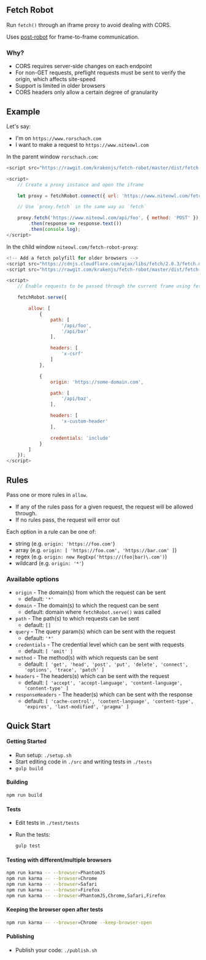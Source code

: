 Fetch Robot
-----------

Run `fetch()` through an iframe proxy to avoid dealing with CORS.

Uses [post-robot](https://github.com/krakenjs/post-robot) for frame-to-frame communication.

### Why?

- CORS requires server-side changes on each endpoint
- For non-GET requests, preflight requests must be sent to verify the origin, which affects site-speed
- Support is limited in older browsers
- CORS headers only allow a certain degree of granularity

Example
-------

Let's say:

- I'm on `https://www.rorschach.com`
- I want to make a request to `https://www.niteowl.com`

In the parent window `rorschach.com`:

```javascript
<script src="https://rawgit.com/krakenjs/fetch-robot/master/dist/fetch-robot.min.js"></script>

<script>
    // Create a proxy instance and open the iframe

    let proxy = fetchRobot.connect({ url: 'https://www.niteowl.com/fetch-robot-proxy' });

    // Use `proxy.fetch` in the same way as `fetch`

    proxy.fetch('https://www.niteowl.com/api/foo', { method: 'POST' })
        .then(response => response.text())
        .then(console.log);
</script>
```

In the child window `niteowl.com/fetch-robot-proxy`:

```javascript
<!-- Add a fetch polyfill for older browsers -->
<script src="https://cdnjs.cloudflare.com/ajax/libs/fetch/2.0.3/fetch.min.js"></script>
<script src="https://rawgit.com/krakenjs/fetch-robot/master/dist/fetch-robot.min.js"></script>

<script>
    // Enable requests to be passed through the current frame using fetchRobot

    fetchRobot.serve({

        allow: [
            {
                path: [
                    '/api/foo',
                    '/api/bar'
                ],

                headers: [
                    'x-csrf'
                ]
            },

            {
                origin: 'https://some-domain.com',

                path: [
                    '/api/baz',
                ],

                headers: [
                    'x-custom-header'
                ],

                credentials: 'include'
            }
        ]
    });
</script>
```

Rules
-----

Pass one or more rules in `allow`.

- If any of the rules pass for a given request, the request will be allowed through.
- If no rules pass, the request will error out

Each option in a rule can be one of:

- string (e.g. `origin: 'https://foo.com'`)
- array (e.g. `origin: [ 'https://foo.com', 'https://bar.com' ]`)
- regex (e.g. `origin: new RegExp('https://(foo|bar)\.com')`)
- wildcard (e.g. `origin: '*'`)

### Available options

- `origin` - The domain(s) from which the request can be sent
  - default: `'*'`
- `domain` - The domain(s) to which the request can be sent
  - default: domain where `fetchRobot.serve()` was called
- `path` - The path(s) to which requests can be sent
  - default: `[]`
- `query` - The query param(s) which can be sent with the request
  - default: `'*'`
- `credentials` - The credential level which can be sent with requests
  - default: `[ 'omit' ]`
- `method` - The method(s) with which requests can be sent
  - default: `[ 'get', 'head', 'post', 'put', 'delete', 'connect', 'options', 'trace', 'patch' ]`
- `headers` - The headers(s) which can be sent with the request
  - default: `[ 'accept', 'accept-language', 'content-language', 'content-type' ]`
- `responseHeaders` - The header(s) which can be sent with the response
  - default: `[ 'cache-control', 'content-language', 'content-type', 'expires', 'last-modified', 'pragma' ]`

Quick Start
-----------

#### Getting Started

- Run setup: `./setup.sh`
- Start editing code in `./src` and writing tests in `./tests`
- `gulp build`

#### Building

```bash
npm run build
```

#### Tests

- Edit tests in `./test/tests`
- Run the tests:

  ```bash
  gulp test
  ```

#### Testing with different/multiple browsers

```bash
npm run karma -- --browser=PhantomJS
npm run karma -- --browser=Chrome
npm run karma -- --browser=Safari
npm run karma -- --browser=Firefox
npm run karma -- --browser=PhantomJS,Chrome,Safari,Firefox
```

#### Keeping the browser open after tests

```bash
npm run karma -- --browser=Chrome --keep-browser-open
```

#### Publishing

- Publish your code: `./publish.sh`
